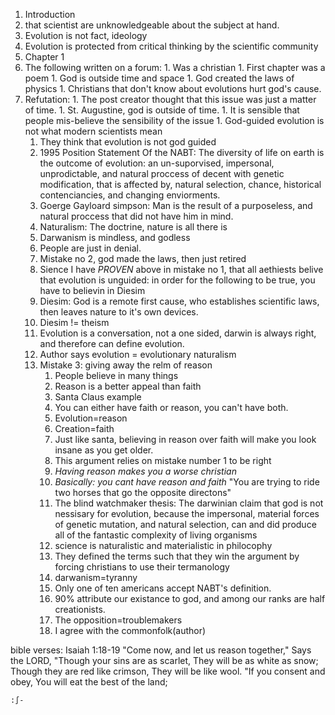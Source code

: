 1. Introduction 
  1. that scientist are unknowledgeable about the subject at hand.
  1. Evolution is not fact, ideology 
  1. Evolution is protected from critical thinking by the scientific
     community
1. Chapter 1
  1. The following written on a forum:
    1. Was a christian
    1. First chapter was a poem
    1. God is outside time and space
    1. God created the laws of physics
    1. Christians that don't know about evolutions hurt god's cause.
  1. Refutation:
    1. The post creator thought that this issue was just a matter of
       time.
    1. St. Augustine, god is outside of time.
    1. It is sensible that people mis-believe the sensibility of the
       issue
    1. God-guided evolution is not what modern scientists mean
      1. They think that evolution is not god guided
      1. 1995 Position Statement Of the NABT: The diversity of life on
         earth is the outcome of evolution: an un-suporvised,
         impersonal, unprodictable, and natural proccess of decent
         with genetic modification, that is affected by, natural
         selection, chance, historical contenciancies, and changing
         enviorments. 
      1. Goerge Gayloard simpson: Man is the result of a purposeless,
         and natural proccess that did not have him in mind. 
      1. Naturalism: The doctrine, nature is all there is
      1. Darwanism is mindless, and godless
      1. People are just in denial. 
      1. Mistake no 2, god made the laws, then just retired
        1. Sience I have *PROVEN* above in mistake no 1, that all
           aethiests belive that evolution is unguided: in order for
           the following to be true, you have to believin in Diesim 
        1. Diesim: God is a remote first cause, who establishes
           scientific laws, then leaves nature to it's own devices. 
        1. Diesim != theism
        1. Evolution is a conversation, not a one sided, darwin is
           always right, and therefore can define evolution. 
        1. Author says evolution = evolutionary naturalism 
      1. Mistake 3: giving away the relm of reason
          1. People believe in many things
          1. Reason is a better appeal than faith
          1. Santa Claus example
          1. You can either have faith or reason, you can't have both. 
          1. Evolution=reason
          1. Creation=faith
          1. Just like santa, believing in reason over faith will make
             you look insane as you get older.
          1. This argument relies on mistake number 1 to be right
          1. *Having reason makes you a worse christian*
          1. *Basically: you cant have reason and faith* "You are
             trying to ride two horses that go the opposite directons"
          1. The blind watchmaker thesis: The darwinian claim that god
             is not nessisary for evolution, because the impersonal,
             material forces of genetic mutation, and natural
             selection, can and did produce all of the fantastic
             complexity of living organisms
          1. science is naturalistic and materialistic in philocophy
          1. They defined the terms such that they win the argument by
             forcing christians to use their termanology
          1. darwanism=tyranny
          1. Only one of ten americans accept NABT's definition.
          1. 90% attribute our existance to god, and among our ranks
             are half creationists.
          1. The opposition=troublemakers
          1. I agree with the commonfolk(author)

bible verses:
Isaiah 1:18-19
"Come now, and let us reason together," Says the LORD, "Though your
sins are as scarlet, They will be as white as snow; Though they are
red like crimson, They will be like wool. "If you consent and obey,
You will eat the best of the land;



`:∫-`

